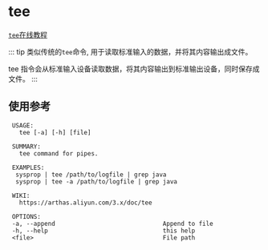 # tee

[`tee`在线教程](https://arthas.aliyun.com/3.x/doc/arthas-tutorials.html?language=cn&id=command-tee)

::: tip
类似传统的`tee`命令, 用于读取标准输入的数据，并将其内容输出成文件。

tee 指令会从标准输入设备读取数据，将其内容输出到标准输出设备，同时保存成文件。
:::

## 使用参考

```
 USAGE:
   tee [-a] [-h] [file]

 SUMMARY:
   tee command for pipes.

 EXAMPLES:
  sysprop | tee /path/to/logfile | grep java
  sysprop | tee -a /path/to/logfile | grep java

 WIKI:
   https://arthas.aliyun.com/3.x/doc/tee

 OPTIONS:
 -a, --append                              Append to file
 -h, --help                                this help
 <file>                                    File path
```
